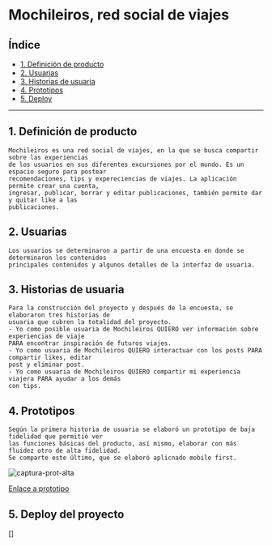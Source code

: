 # Mochileiros, red social de viajes

## Índice

* [1. Definición de producto](#1-definición-de-producto)
* [2. Usuarias](#2-Usuarias)
* [3. Historias de usuaria](#2-Historias-de-usuaria)
* [4. Prototipos](#2-Prototipos)
* [5. Deploy](#5-deploy)

***

## 1. Definición de producto
    Mochileiros es una red social de viajes, en la que se busca compartir sobre las experiencias 
    de los usuarios en sus diferentes excursiones por el mundo. Es un espacio seguro para postear 
    recomendaciones, tips y expereciencias de viajes. La aplicación permite crear una cuenta, 
    ingresar, publicar, borrar y editar publicaciones, también permite dar y quitar like a las 
    publicaciones.

 ## 2. Usuarias
    Los usuarios se determinaron a partir de una encuesta en donde se determinaron los contenidos 
    principales contenidos y algunos detalles de la interfaz de usuaria.

 ## 3. Historias de usuaria
    Para la construcción del proyecto y después de la encuesta, se elaboraron tres historias de 
    usuaria que cubren la totalidad del proyecto.
    - Yo como posible usuaria de Mochileiros QUIERO ver información sobre experiencias de viaje 
    PARA encontrar inspiración de futuros viajes.
    - Yo como usuaria de Mochileiros QUIERO interactuar con los posts PARA compartir likes, editar 
    post y eliminar post.
    - Yo como usuaria de Mochileiros QUIERO compartir mi experiencia viajera PARA ayudar a los demás 
    con tips.

  ## 4. Prototipos
    Según la primera historia de usuaria se elaboró un prototipo de baja fidelidad que permitió ver 
    las funciones básicas del producto, así mismo, elaborar con más fluidez otro de alta fidelidad. 
    Se comparte este último, que se elaboró aplicnado mobile first.

  ![captura-prot-alta](https://github.com/sylviagomez/DEV011-social-network/blob/main/Prototipos/Captura%20prot%20alta%20social%20network.png)

  [Enlace a prototipo](https://www.figma.com/proto/6O05yRYLbLTCLkAMMPmeMa/Untitled?type=design&node-id=3-4&t=XRcjyl6Rz3uy8ziM-0&scaling=scale-down&page-id=0%3A1&starting-point-node-id=3%3A6)

  ## 5. Deploy del proyecto
  []